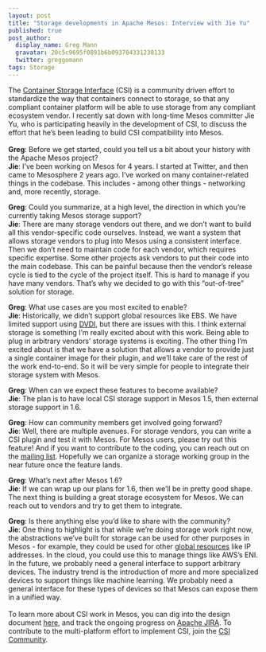 ```yaml
---
layout: post
title: "Storage developments in Apache Mesos: Interview with Jie Yu"
published: true
post_author:
  display_name: Greg Mann
  gravatar: 20c5c9695f0891b6b093704331238133
  twitter: greggomann
tags: Storage
---
```


The [Container Storage Interface](https://github.com/container-storage-interface) (CSI) is a community driven effort to standardize the way that containers connect to storage, so that any compliant container platform will be able to use storage from any compliant ecosystem vendor. I recently sat down with long-time Mesos committer Jie Yu, who is participating heavily in the development of CSI, to discuss the effort that he’s been leading to build CSI compatibility into Mesos.
<br>
<br>
**Greg**: Before we get started, could you tell us a bit about your history with the Apache Mesos project?
<br>
**Jie**: I’ve been working on Mesos for 4 years. I started at Twitter, and then came to Mesosphere 2 years ago. I’ve worked on many container-related things in the codebase. This includes - among other things - networking and, more recently, storage.

**Greg**: Could you summarize, at a high level, the direction in which you’re currently taking Mesos storage support?
<br>
**Jie**: There are many storage vendors out there, and we don’t want to build all this vendor-specific code ourselves. Instead, we want a system that allows storage vendors to plug into Mesos using a consistent interface. Then we don’t need to maintain code for each vendor, which requires specific expertise.
Some other projects ask vendors to put their code into the main codebase. This can be painful because then the vendor’s release cycle is tied to the cycle of the project itself. This is hard to manage if you have many vendors. That’s why we decided to go with this “out-of-tree” solution for storage.

**Greg**: What use cases are you most excited to enable?
<br>
**Jie**: Historically, we didn’t support global resources like EBS. We have limited support using [DVDI](https://docs.docker.com/engine/extend/plugins_volume/), but there are issues with this. I think external storage is something I’m really excited about with this work. Being able to plug in arbitrary vendors’ storage systems is exciting.
The other thing I’m excited about is that we have a solution that allows a vendor to provide just a single container image for their plugin, and we’ll take care of the rest of the work end-to-end. So it will be very simple for people to integrate their storage system with Mesos.

**Greg**: When can we expect these features to become available?
<br>
**Jie**: The plan is to have local CSI storage support in Mesos 1.5, then external storage support in 1.6.

**Greg**: How can community members get involved going forward?
<br>
**Jie**: Well, there are multiple avenues. For storage vendors, you can write a CSI plugin and test it with Mesos. For Mesos users, please try out this feature! And if you want to contribute to the coding, you can reach out on the [mailing list](dev@apache.mesos.org). Hopefully we can organize a storage working group in the near future once the feature lands.

**Greg**: What’s next after Mesos 1.6?
<br>
**Jie**: If we can wrap up our plans for 1.6, then we’ll be in pretty good shape. The next thing is building a great storage ecosystem for Mesos. We can reach out to vendors and try to get them to integrate.

**Greg**: Is there anything else you’d like to share with the community?
<br>
**Jie**: One thing to highlight is that while we’re doing storage work right now, the abstractions we’ve built for storage can be used for other purposes in Mesos - for example, they could be used for other [global resources](https://issues.apache.org/jira/browse/MESOS-2728) like IP addresses. In the cloud, you could use this to manage things like AWS’s ENI.
In the future, we probably need a general interface to support arbitrary devices. The industry trend is the introduction of more and more specialized devices to support things like machine learning. We probably need a general interface for these types of devices so that Mesos can expose them in a unified way.
<br>
<br>
To learn more about CSI work in Mesos, you can dig into the design document [here](https://docs.google.com/document/d/125YWqg_5BB5OY9a6M7LZcby5RSqBwo2PZzpVLuxYXh4/edit?usp=sharing), and track the ongoing progress on [Apache JIRA](https://issues.apache.org/jira/browse/MESOS-7235). To contribute to the multi-platform effort to implement CSI, join the [CSI Community](https://github.com/container-storage-interface/community#community).
